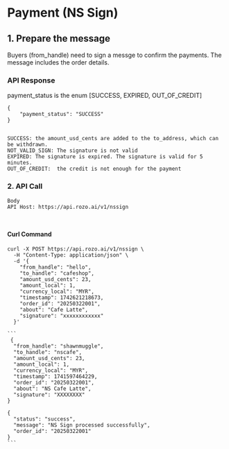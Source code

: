 # Payment (NS Sign)

## 1. Prepare the message

Buyers (from\_handle) need to sign a messge to confirm the payments. The message includes the order details.



### API Response

payment\_status is the enum \[SUCCESS, EXPIRED, OUT\_OF\_CREDIT]



```
{
    "payment_status": "SUCCESS"
}


SUCCESS: the amount_usd_cents are added to the to_address, which can be withdrawn.
NOT_VALID_SIGN: The signature is not valid
EXPIRED: The signature is expired. The signature is valid for 5 minutes. 
OUT_OF_CREDIT:  the credit is not enough for the payment
```

### 2. API Call

```
Body
API Host: https://api.rozo.ai/v1/nssign



```

#### Curl Command

```shellscript
curl -X POST https://api.rozo.ai/v1/nssign \
  -H "Content-Type: application/json" \
  -d '{
    "from_handle": "hello",
    "to_handle": "cafeshop",
    "amount_usd_cents": 23,
    "amount_local": 1,
    "currency_local": "MYR",
    "timestamp": 1742621218673,
    "order_id": "20250322001",
    "about": "Cafe Latte",
    "signature": "xxxxxxxxxxxx"
  }'
```

````markup
```
 {
  "from_handle": "shawnmuggle",
  "to_handle": "nscafe",
  "amount_usd_cents": 23,
  "amount_local": 1,
  "currency_local": "MYR",
  "timestamp": 1741597464229,
  "order_id": "20250322001",
  "about": "NS Cafe Latte",
  "signature": "XXXXXXXX"
}

{
  "status": "success",
  "message": "NS Sign processed successfully",
  "order_id": "20250322001"
}
```
````



###



